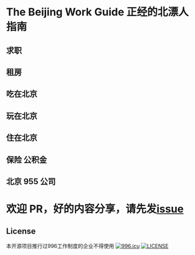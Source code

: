 # The Beijing Work Guide 正经的北漂人指南

## 求职

## 租房

## 吃在北京

## 玩在北京

## 住在北京

## 保险 公积金

## 北京 955 公司

# 欢迎 PR，好的内容分享，请先发[issue](https://github.com/martinageradams/The-Beijing-Work-Guide/issues)

## License

本开源项目推行过996工作制度的企业不得使用 [![996.icu](https://camo.githubusercontent.com/13ac320a9a774e316fe72ffb1eaacf09b01b59a3/68747470733a2f2f696d672e736869656c64732e696f2f62616467652f6c696e6b2d3939362e6963752d7265642e737667)](https://996.icu) [![LICENSE](https://camo.githubusercontent.com/49a7af1a72e77122a5866680bd68a4cd5b703c54/68747470733a2f2f696d672e736869656c64732e696f2f62616467652f6c6963656e73652d4e504c2532302854686525323039393625323050726f686962697465642532304c6963656e7365292d626c75652e737667)](https://github.com/996icu/996.ICU/blob/master/LICENSE)
